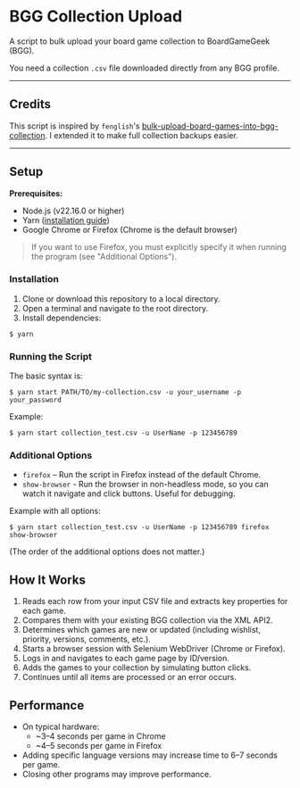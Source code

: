 # BGG Collection Upload

A script to bulk upload your board game collection to BoardGameGeek (BGG).

You need a collection `.csv` file downloaded directly from any BGG profile.

---

## Credits

This script is inspired by `fenglish`'s [bulk-upload-board-games-into-bgg-collection](https://github.com/fenglisch/bulk-upload-board-games-into-bgg-collection). I extended it to make full collection backups easier.

---

## Setup

**Prerequisites:**

- Node.js (v22.16.0 or higher)
- Yarn ([installation guide](https://yarnpkg.com/getting-started/install))
- Google Chrome or Firefox (Chrome is the default browser)

> If you want to use Firefox, you must explicitly specify it when running the program (see "Additional Options").

### Installation

1. Clone or download this repository to a local directory.
2. Open a terminal and navigate to the root directory.
3. Install dependencies:

```
$ yarn
```

### Running the Script

The basic syntax is:

```
$ yarn start PATH/TO/my-collection.csv -u your_username -p your_password
```

Example:

```
$ yarn start collection_test.csv -u UserName -p 123456789
```

### Additional Options

- `firefox` – Run the script in Firefox instead of the default Chrome.
- `show-browser` - Run the browser in non-headless mode, so you can watch it navigate and click buttons. Useful for debugging.

Example with all options:

```
$ yarn start collection_test.csv -u UserName -p 123456789 firefox show-browser
```

(The order of the additional options does not matter.)

## How It Works

1. Reads each row from your input CSV file and extracts key properties for each game.
2. Compares them with your existing BGG collection via the XML API2.
3. Determines which games are new or updated (including wishlist, priority, versions, comments, etc.).
4. Starts a browser session with Selenium WebDriver (Chrome or Firefox).
5. Logs in and navigates to each game page by ID/version.
6. Adds the games to your collection by simulating button clicks.
7. Continues until all items are processed or an error occurs.

## Performance

- On typical hardware:
  - ~3–4 seconds per game in Chrome
  - ~4–5 seconds per game in Firefox
- Adding specific language versions may increase time to 6–7 seconds per game.
- Closing other programs may improve performance.
